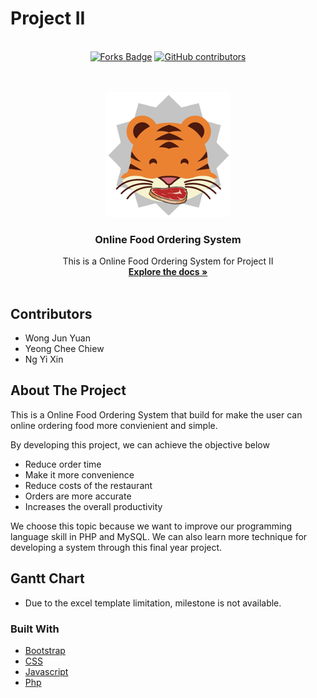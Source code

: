 # Project II
<br />
<div align="center">
  <a href="https://github.com/JYuan19/Project2/network/members"><img src="https://img.shields.io/github/forks/JYuan19/Project2" alt="Forks Badge"/></a>
  <a href="https://github.com/JYuan19/Project2/graphs/contributors"><img alt="GitHub contributors" src="https://img.shields.io/github/contributors/JYuan19/Project2?color=2b9348"></a>
</div>
<br />


<!-- PROJECT LOGO -->
<br />
<p align="center">
  <a href="https://github.com/JYuan19/Project2">
    <img src="image/logo 256x256.png" alt="Logo" width="200" height="200">
  </a>

  <h3 align="center">Online Food Ordering System</h3>

  <p align="center">
    This is a Online Food Ordering System for Project II
    <br />
    <a href="https://github.com/JYuan19/Project2"><strong>Explore the docs »</strong></a>
    <br />
    <br />
  </p>
</p>

## Contributors
  - Wong Jun Yuan
  - Yeong Chee Chiew
  - Ng Yi Xin
  
<!-- ABOUT THE PROJECT -->
## About The Project

This is a Online Food Ordering System that build for make the user can online ordering food more convienient and simple. 

By developing this project, we can achieve the objective below
-	Reduce order time
-	Make it more convenience 
-	Reduce costs of the restaurant
-	Orders are more accurate
-	Increases the overall productivity

We choose this topic because we want to improve our programming language skill in PHP and MySQL. We can also learn more technique for developing a system through this final year project.

## Gantt Chart
- Due to the excel template limitation, milestone is not available.

### Built With

* [Bootstrap](https://getbootstrap.com)
* [CSS](https://www.w3schools.com/css/)
* [Javascript](https://www.w3schools.com/js/DEFAULT.asp)
* [Php](https://www.php.net/)
